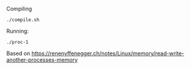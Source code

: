 Compiling
```
./compile.sh
```

Running:
```
./proc-1
```

Based on https://renenyffenegger.ch/notes/Linux/memory/read-write-another-processes-memory

